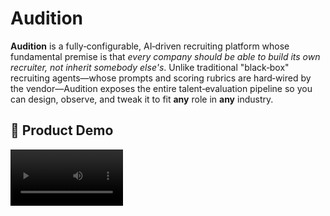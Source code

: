 # Audition

**Audition** is a fully‑configurable, AI‑driven recruiting platform whose fundamental premise is that *every company should be able to build its own recruiter, not inherit somebody else's*.
Unlike traditional "black‑box" recruiting agents—whose prompts and scoring rubrics are hard‑wired by the vendor—Audition exposes the entire talent‑evaluation pipeline so you can design, observe, and tweak it to fit **any** role in **any** industry.

## 🎥 Product Demo

<video src='https://www.youtube.com/watch?v=4IE0Qx-t8xI' width=180/>

---

## Table of Contents

- [Audition](#audition)
  - [🎥 Product Demo](#-product-demo)
  - [Table of Contents](#table-of-contents)
  - [Key Ideas](#key-ideas)
  - [Feature Highlights](#feature-highlights)
  - [System Architecture](#system-architecture)
  - [Getting Started](#getting-started)
    - [Option 1: Local Development Setup](#option-1-local-development-setup)
    - [Option 2: Docker Setup](#option-2-docker-setup)
  - [End-to-End Usage Walk-Through](#end-to-end-usage-walk-through)
  - [Development Journey \& Design Rationale](#development-journey--design-rationale)
  - [Tech Stack](#tech-stack)
    - [Frontend](#frontend)
    - [Backend](#backend)
  - [Visual Architecture Diagrams](#visual-architecture-diagrams)
    - [Detailed Sequence Flow](#detailed-sequence-flow)
    - [Use Case Overview](#use-case-overview)
    - [High-Level System Flow](#high-level-system-flow)
    - [Interview Activity Flow](#interview-activity-flow)
  - [Environment Configuration](#environment-configuration)
    - [Backend Environment Variables](#backend-environment-variables)
    - [Frontend Environment Variables (Docker)](#frontend-environment-variables-docker)
  - [Known Limitations](#known-limitations)
  - [Contributing](#contributing)
  - [License](#license)

---

## Key Ideas

| Concept                        | What It Means in Audition                                                                                                                                                                            |
| ------------------------------ | ---------------------------------------------------------------------------------------------------------------------------------------------------------------------------------------------------- |
| **"Build your own recruiter"** | You control every prompt, rubric, and decision rule instead of accepting a vendor-defined model.                                                                                                     |
| **Job-Description Engine**     | A wizard that asks targeted questions and auto‑generates four artifacts: 1) full job description, 2) curated interview questions, 3) simulation / take‑home exercises, 4) a scoring *rating rubric*. |
| **Total Transparency**         | Toggle an **admin view** (see [Usage Walk‑Through](#end-to-end-usage-walk-through)) to watch every event, agent decision, and LLM call in real time.                                                 |
| **Event-Based Agents**         | Each rubric item gets its own mini‑agent that listens to the interview timeline, forms an opinion, and proposes follow‑ups. A master agent "democratically" chooses the next question.               |
| **Industry-Agnostic**          | Works for software engineers *and* warehouse managers, baristas, VPs of Sales—anything.                                                                                                              |

---

## Feature Highlights

* **Interactive Job‑Description Wizard** – converts your answers into four production‑ready artifacts.
* **Configurable Interview Flow** – every mini‑agent is derived from your custom rubric, so the conversation tree matches *your* priorities.
* **Real‑Time Admin Dashboard** – view all events, agent prompts, model outputs, and time stamps as they happen.
* **Regenerate Artifacts at Will** – tweak a single answer and instantly refresh the JD, questions, rubric, and simulations.
* **Built‑In Timer Control** – configure time limits per interview or per question.
* **Camera & Audio Ready** – browser flow requests mic/video permissions out of the box.
* **Multi-Modal Questions** – Coding, MCQ, system design, behavioral questions supported.
* **Real-Time Evaluation** – Instant scoring, analytics, and feedback during interviews.
* **User Authentication** – Google/GitHub OAuth integration.
* **Rich Interview Reports** – Downloadable and shareable feedback with comprehensive analytics.

---

## System Architecture

```
                ┌──────────────────────────┐
                │   Interview Timeline     │  ← central event bus
                └──────────┬───────────────┘
                           │
        ┌──────────────────┼──────────────────┐
        │                  │                  │
┌──────────────┐  ┌────────────────┐  ┌────────────────┐
│ Mini-Agent #1│  │ Mini-Agent #2  │  │ Mini-Agent #N  │  ← One per rubric item
└──────┬───────┘  └──────┬─────────┘  └──────┬─────────┘
       │                 │                   │
      opinions &        opinions &          opinions &
  follow-up proposals    proposals           proposals
       │                 │                   │
       └──────────┬──────┴──────────┬────────┘
                  ▼                 ▼
              ┌────────────────────────┐
              │ Master "Chooser" Agent │  ← selects next question
              └────────────────────────┘
```

* **Event Bus**: every utterance, LLM response, or system action emits an event onto the timeline.
* **Mini‑Agents**: subscribe to the bus, update internal scores, and emit *suggested follow‑up questions* when confidence is low.
* **Master Agent**: collects suggestions and chooses the highest‑value next question via democratic pooling.
* **Stateless Front‑End**: subscribes to the same bus to render candidate view & admin dashboard in real time.

---

## Getting Started

> **Prerequisites**
>
> * Node.js 18+ & npm (front‑end)
> * Python ≥ 3.11 (back‑end)
> * MongoDB (local installation or cloud instance)
> * An OpenAI (or compatible) API key in `OPENAI_API_KEY`

### Option 1: Local Development Setup

1. **Clone the repo**

   ```bash
   git clone https://github.com/your-org/audition.git
   cd audition
   ```

2. **Backend Setup**

   ```bash
   cd backend
   
   # Create virtual environment
   python -m venv .venv
   
   # Activate (Windows):
   .venv\Scripts\activate
   # Activate (macOS/Linux):
   source .venv/bin/activate
   
   # Install dependencies
   pip install -r requirements.txt
   
   # Configure environment variables
   # Copy .env.example to .env and fill in:
   # - OPENAI_API_KEY
   # - STRIPE_API_KEY (optional)
   # - MONGO_URI (use mongodb://localhost:27017/ai_interviewer)
   # - MONGO_DB_NAME
   # - FIREBASE_ADMIN_CREDENTIALS
   
   # Start MongoDB (if local)
   mongod
   
   # Start backend
   uvicorn main:app --reload
   ```

3. **Frontend Setup**

   ```bash
   cd ../frontend
   
   # Install dependencies
   npm install
   
   # Configure environment variables
   # Copy .env.example to .env and update API endpoints if needed
   
   # Start frontend
   npm run dev
   ```

4. **Access the application**

   * Backend: [http://localhost:8000](http://localhost:8000)
   * Frontend: [http://localhost:3000](http://localhost:3000)

### Option 2: Docker Setup

1. **Clone and prepare environment**

   ```bash
   git clone https://github.com/Sidebrain/ai-interviewer.git
   cd ai-interviewer
   
   # Copy and configure environment files
   cp backend/.env.template backend/.env
   cp frontend/.env.docker.template frontend/.env.docker
   ```

2. **Run with Docker Compose**

   ```bash
   docker compose up --build
   ```

   * Frontend: [http://localhost:3000](http://localhost:3000)
   * Backend: [http://localhost:8080](http://localhost:8080)

---

## End-to-End Usage Walk-Through

1. **Navigate to *Home*** (`http://localhost:3000`).
2. Click **Create Job** → complete the *Job‑Description Engine* questionnaire.
3. On submission you receive **four artifacts**:

   * Job Description
   * Interview Questions
   * Simulation / Take‑Home Tasks
   * Rating Rubric
     You can **Regenerate** any artifact from this screen.
4. There is an **Interview Link** generated. Copy the URL.
5. **Open the Link** in a new tab (this is the *candidate view*).

   * Grant microphone / camera permissions when prompted.
   * after going through all the steps, the interviewer takes 1-2 minutes to confugure itself. It is done configuring when the AI asks you the first question.
6. **Toggle Admin View**:

   * Append `/admin` (or the route you find in `client/src/router.ts`) to the interview URL.
   * After the interview is loaded, change the route from `/interview?interview_session_id=ba914e9c-da02-49f4-87d3-311ec28a0752` to `/simulate-interview?interview_session_id=ba914e9c-da02-49f4-87d3-311ec28a0752`
    * This is the under the hood view and shows the Evaluation agents, and shows the sample answer that gets generated (you can also switch on perspectives by going to backend/app/event_agents/itnerview/factory.py and setting the flag to true)
7. **Adjust Timers** if desired (same factory as above).
8. Conduct the interview; watch the conversation tree evolve in real time.
9. Review final rubric scores and exported transcript.

---

## Development Journey & Design Rationale

| Version                               | What We Tried                           | Why We Moved On                                                            |
| ------------------------------------- | --------------------------------------- | -------------------------------------------------------------------------- |
| **v0 – Simple Agent**                 | Single LLM prompt; no branching.        | Zero flexibility, hard‑coded flow.                                         |
| **v1 – LangGraph Prototype**          | Adopted LangGraph for node‑edge graphs. | Extra framework abstraction limited low‑level control.                     |
| **v2 – Hand‑Rolled Graph**            | Custom Python graph engine.             | Graphs still too rigid; adding/removing nodes painful.                     |
| **v3 – Event‑Based System (Current)** | Central timeline + subscriber agents.   | Maximum configurability, mirrors real‑world "events happen, agents react." |

**Why Events?**

* Mirrors conversational reality.
* Lets mini‑agents act independently yet remain synchronized.
* Unlocks features like real‑time dashboards and replay.

**Trade‑Offs**

* **Traceability** – when *everything* is an event, pinpointing a failure path is harder.
* **Observability** – we solved this with the admin dashboard, but deeper tracing tools are on the roadmap.

---

## Tech Stack

### Frontend

- **Next.js** (React, TypeScript, SSR)
- **Tailwind CSS** (utility-first styling)
- **Radix UI** (accessible component primitives)
- **Firebase Auth** (Google/GitHub OAuth)
- **WebSocket** (real-time backend communication)

### Backend

- **FastAPI** (Python, async-first web framework)
- **MongoDB** (document database with Beanie ODM)
- **OpenAI API** (GPT models for dynamic questioning and evaluation)
- **Firebase Admin SDK** (authentication and user management)
- **WebSocket Streaming** (real-time interview communication)
- **Dockerized** (containerized deployment)

---

## Visual Architecture Diagrams

### Detailed Sequence Flow
<div align="center">
  <img src="./public/sequence-dia-detail.png" alt="Detailed Sequence Flow" width="900"/>
</div>

### Use Case Overview
<div align="center">
  <img src="./public/usecase-dia.png" alt="Use Case Overview" width="900"/>
</div>

### High-Level System Flow
<div align="center">
  <img src="./public/seq-dia.png" alt="High-Level System Flow" width="700"/>
</div>

### Interview Activity Flow
<div align="center">
  <img src="./public/activity-dia-1.png" alt="Interview Activity Flow" width="700"/>
</div>

---

## Environment Configuration

### Backend Environment Variables

```bash
OPENAI_API_KEY=sk-...
STRIPE_API_KEY=sk-...  # Optional
CLIENT_URL=http://localhost:3000
MONGO_URI=mongodb://localhost:27017
MONGO_DB_NAME=ai_interviewer
FIREBASE_ADMIN_CREDENTIALS=./secrets/firebase-admin-key.json
```

### Frontend Environment Variables (Docker)

```bash
NEXT_PUBLIC_WS_URL=ws://localhost:8000/api/v1/websocket/ws
NEXT_PUBLIC_WS_URL_V2=ws://localhost:8000/api/v2/websocket/ws
NEXT_PUBLIC_WS_URL_V3=ws://localhost:8000/api/v3/websocket/ws
NEXT_PUBLIC_CLIENT_LOG_LEVEL=info
BACKEND_URL=http://localhost:8000
```

---

## Known Limitations

* **Debugging Complexity** – event storms can hide the root cause of a failed LLM call.
* **Localhost‑Only Quick‑Start** – no one‑click cloud deployment script (yet).
* **Admin Route Discoverability** – currently requires manual URL edit; a UI toggle is planned.
* **MongoDB Dependency** – requires local MongoDB installation or cloud instance setup.

---

## Contributing

1. Fork → create feature branch → open pull request.
2. For major changes, open an issue first to discuss scope.
3. Follow the existing event schema; new event types belong in `/server/app/events/`.

---

## License

Distributed under the MIT License. See `LICENSE` for details.

---

*"The world is auditioning for a role. Give it a fair script."*

